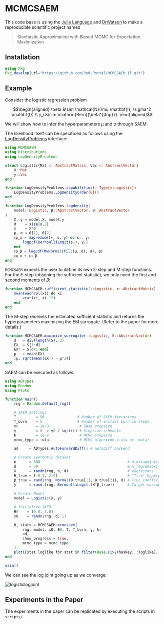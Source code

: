 
# MCMCSAEM

This code base is using the [Julia Language](https://julialang.org/) and
[DrWatson](https://juliadynamics.github.io/DrWatson.jl/stable/)
to make a reproducible scientific project named
> Stochastic Approximation with Biased MCMC for Expectation Maximization

## Installation

```julia
using Pkg
Pkg.develop(url="https://github.com/Red-Portal/MCMCSAEM.jl.git")
```

## Example
Consider the logistic regression problem
```math
\begin{aligned}
    \beta &\sim \mathcal{N}(\mu \mathbf{I}, \sigma^2 \mathbf{I}) \\
    y_i   &\sim \mathrm{Bern}(\beta^{\top}x).
\end{aligned}
```
We will show how to infer the hyperparameters $\mu$ and $\sigma$ through SAEM.

The likelihood itself can be specificed as follows using the [LogDensityProblems](https://github.com/tpapp/LogDensityProblems.jl) interface:
```julia
using MCMCSAEM
using Distributions
using LogDensityProblems

struct Logistic{Mat <: AbstractMatrix, Vec <: AbstractVector}
    X::Mat
    y::Vec
end

function LogDensityProblems.capabilities(::Type{<:Logistic})
    LogDensityProblems.LogDensityOrder{0}()
end

function LogDensityProblems.logdensity(
    model::Logistic, β::AbstractVector, θ::AbstractVector
)
    X, y = model.X, model.y
    d    = size(X,2)
    s    = X*β   
    μ, σ = θ[1], θ[2]
    ℓp_x = mapreduce(+, s, y) do sᵢ, yᵢ
        logpdf(BernoulliLogit(sᵢ), yᵢ)
    end
    ℓp_β = logpdf(MvNormal(fill(μ, d), σ), β)
    ℓp_x + ℓp_β
end
```

`MCMCSAEM` expects the user to define its own E-step and M-step functions.
For the E-step (obtaining the sufficient statistic), we only need the first and second moments of $\beta$:
```julia
function MCMCSAEM.sufficient_statistic(::Logistic, x::AbstractMatrix)
    mean(eachcol(x)) do xi
        vcat(xi, xi.^2)
    end
end
```

The M-step receives the estimated sufficient statistic and returns the hyperparameters maximizing the EM surrogate. (Refer to the paper for more details.)
```julia
function MCMCSAEM.maximize_surrogate(::Logistic, S::AbstractVector)
    d   = div(length(S), 2)
    EX  = S[1:d]
    EX² = S[d+1:end]
    μ   = mean(EX)
    [μ, sqrt(mean(EX²) - μ^2)]
end
```

SAEM can be executed as follows:
```julia
using ADTypes
using Random
using Plots

function main()
    rng = Random.default_rng()

    # SAEM Settings
    T         = 50               # Number of SAEM iterations
    T_burn    = 5                # Number of initial burn-in steps
    γ0        = 1e-0              # Base stepsize
    γ         = t -> γ0 / sqrt(t) # Stepsize schedule
    h         = 1e-2              # MCMC stepsize
    mcmc_type = :ula              # MCMC algorithm (:ula or :mala)

    ad     = ADTypes.AutoForwardDiff() # autodiff backend

    # Create synthetic dataset
    n      = 500                                        # n_datapoints
    d      = 30                                         # n_regressors
    X      = randn(rng, n, d)                           # regressors
    θ_true = [-0.5, 2.0]                                # "True" hyperparameters
    β_true = rand(rng, Normal(θ_true[1], θ_true[2]), d) # True coefficients
    y      = rand.(rng, BernoulliLogit.(X*β_true))      # Target variables
    
    # Create Model
    model = Logistic(X, y)

    # Initialize SAEM
    θ0    = [0.0, 5.0]
    x0    = randn(rng, d, 1)

    θ, stats = MCMCSAEM.mcmcsaem(
        rng, model, x0, θ0, T, T_burn, γ, h;
        ad, 
        show_progress = true, 
        mcmc_type = mcmc_type
    )
    plot([stat.loglike for stat in filter(Base.Fix2(haskey, :loglike), stats)], xlabel="SAEM Iteration", ylabel="Log Joint")
end

main()
```

We can see the log joint going up as we converge:

![logisticlogjoint](logistic_logjoint.svg)

## Experiments in the Paper
The experiments in the paper can be replicated by executing the scripts in `scripts/`.
